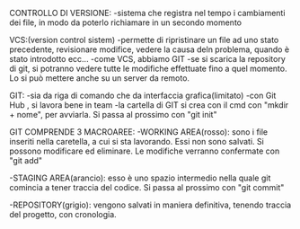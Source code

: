 CONTROLLO DI VERSIONE:
-sistema che registra nel tempo i cambiamenti dei file, in modo da poterlo richiamare in un secondo momento

VCS:(version control sistem)
-permette di ripristinare un file ad uno stato precedente, revisionare modifice, vedere la causa deln problema, quando è stato introdotto ecc...
-come VCS, abbiamo GIT
-se si scarica la repository di git, si potranno vedere tutte le modifiche effettuate fino a quel momento. Lo si può mettere anche su un server da remoto.

GIT:
-sia da riga di comando che da interfaccia grafica(limitato)
-con Git Hub , si lavora bene in team
-la cartella di GIT si crea con il cmd con "mkdir + nome", per avviarla. Si passa al prossimo con "git init"

GIT COMPRENDE 3 MACROAREE:
-WORKING AREA(rosso): sono i file inseriti nella caretella, a cui si sta lavorando. Essi non sono salvati. Si possono modificare ed eliminare. Le modifiche verranno confermate con "git add"

-STAGING AREA(arancio): esso è uno spazio intermedio nella quale git comincia a tener traccia del codice. Si passa al prossimo con "git commit"

-REPOSITORY(grigio): vengono salvati in maniera definitiva, tenendo traccia del progetto, con cronologia.
